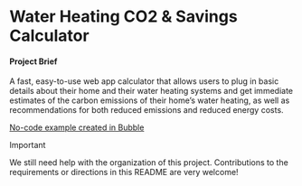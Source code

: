 # Water Heating CO2 & Savings Calculator

#### Project Brief
A fast, easy-to-use web app calculator that allows users to plug in basic details about their home and their water heating systems and get immediate estimates of the carbon emissions of their home’s water heating, as well as recommendations for both reduced emissions and reduced energy costs.

[No-code example created in Bubble](https://zwell.bubbleapps.io/water-heater-calculator)

> [!IMPORTANT]
> We still need help with the organization of this project. Contributions to the requirements or directions in this README are very welcome!
